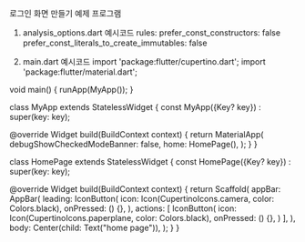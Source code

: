 로그인 화면 만들기 예제 프로그램

1. analysis_options.dart 예시코드
  rules:
    prefer_const_constructors: false
    prefer_const_literals_to_create_immutables: false

2. main.dart 예시코드
import 'package:flutter/cupertino.dart';
import 'package:flutter/material.dart';

void main() {
  runApp(MyApp());
}

class MyApp extends StatelessWidget {
  const MyApp({Key? key}) : super(key: key);

  @override
  Widget build(BuildContext context) {
    return MaterialApp(
      debugShowCheckedModeBanner: false,
      home: HomePage(),
    );
  }
}

class HomePage extends StatelessWidget {
  const HomePage({Key? key}) : super(key: key);

  @override
  Widget build(BuildContext context) {
    return Scaffold(
      appBar: AppBar(
        leading: IconButton(
          icon: Icon(CupertinoIcons.camera, color: Colors.black),
          onPressed: () {},
        ),
        actions: [
          IconButton(
            icon: Icon(CupertinoIcons.paperplane, color: Colors.black),
            onPressed: () {},
          )
        ],
      ),
      body: Center(child: Text("home page")),
    );
  }
}
